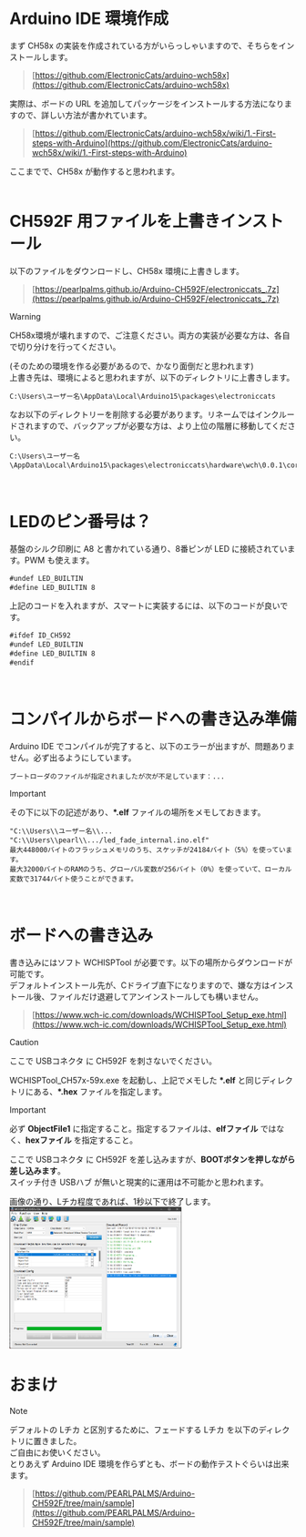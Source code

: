 # Arduino IDE 環境作成

まず CH58x の実装を作成されている方がいらっしゃいますので、そちらをインストールします。<br>
> [https://github.com/ElectronicCats/arduino-wch58x](https://github.com/ElectronicCats/arduino-wch58x)<br>

実際は、ボードの URL を追加してパッケージをインストールする方法になりますので、詳しい方法が書かれています。<br>
> [https://github.com/ElectronicCats/arduino-wch58x/wiki/1.-First-steps-with-Arduino](https://github.com/ElectronicCats/arduino-wch58x/wiki/1.-First-steps-with-Arduino)<br>

ここまでで、CH58x が動作すると思われます。<br>
<br>

# CH592F 用ファイルを上書きインストール

以下のファイルをダウンロードし、CH58x 環境に上書きします。<br>
> [https://pearlpalms.github.io/Arduino-CH592F/electroniccats_.7z](https://pearlpalms.github.io/Arduino-CH592F/electroniccats_.7z)<br>

> [!WARNING]
> CH58x環境が壊れますので、ご注意ください。両方の実装が必要な方は、各自で切り分けを行ってください。

(そのための環境を作る必要があるので、かなり面倒だと思われます)<br>
上書き先は、環境によると思われますが、以下のディレクトリに上書きします。<br>
```
C:\Users\ユーザー名\AppData\Local\Arduino15\packages\electroniccats
```

なお以下のディレクトリーを削除する必要があります。リネームではインクルードされますので、バックアップが必要な方は、より上位の階層に移動してください。<br>
```
C:\Users\ユーザー名\AppData\Local\Arduino15\packages\electroniccats\hardware\wch\0.0.1\cores\arduino\ch583
```
<br>


# LEDのピン番号は？

基盤のシルク印刷に A8 と書かれている通り、8番ピンが LED に接続されています。PWM も使えます。<br>

```
#undef LED_BUILTIN
#define LED_BUILTIN 8
```
上記のコードを入れますが、スマートに実装するには、以下のコードが良いです。<br>

```
#ifdef ID_CH592
#undef LED_BUILTIN
#define LED_BUILTIN 8
#endif
```
<br>


# コンパイルからボードへの書き込み準備

Arduino IDE でコンパイルが完了すると、以下のエラーが出ますが、問題ありません。必ず出るようにしています。<br>
```
ブートローダのファイルが指定されましたが次が不足しています：...
```

> [!IMPORTANT]
> その下に以下の記述があり、**\*.elf** ファイルの場所をメモしておきます。
```
"C:\\Users\\ユーザー名\\... "C:\\Users\\pearl\\.../led_fade_internal.ino.elf"
最大448000バイトのフラッシュメモリのうち、スケッチが24184バイト（5%）を使っています。
最大32000バイトのRAMのうち、グローバル変数が256バイト（0%）を使っていて、ローカル変数で31744バイト使うことができます。
```
<br>


# ボードへの書き込み

書き込みにはソフト WCHISPTool が必要です。以下の場所からダウンロードが可能です。<br>
デフォルトインストール先が、Cドライブ直下になりますので、嫌な方はインストール後、ファイルだけ退避してアンインストールしても構いません。<br>
> [https://www.wch-ic.com/downloads/WCHISPTool_Setup_exe.html](https://www.wch-ic.com/downloads/WCHISPTool_Setup_exe.html)<br>

> [!CAUTION]
> ここで USBコネクタ に CH592F を刺さないでください。

WCHISPTool_CH57x-59x.exe を起動し、上記でメモした **\*.elf** と同じディレクトリにある、**\*.hex** ファイルを指定します。<br>
> [!IMPORTANT]
> 必ず **ObjectFile1** に指定すること。指定するファイルは、**elfファイル** ではなく、**hexファイル** を指定すること。

ここで USBコネクタ に CH592F を差し込みますが、**BOOTボタンを押しながら差し込みます**。<br>
スイッチ付き USBハブ が無いと現実的に運用は不可能かと思われます。<br>

画像の通り、Lチカ程度であれば、1秒以下で終了します。<br>
<img src="./image/WCHISPTool.png" width="60%">
<br>

# おまけ

> [!NOTE]
> デフォルトの Lチカ と区別するために、フェードする Lチカ を以下のディレクトリに置きました。<br>
> ご自由にお使いください。<br>
> とりあえず Arduino IDE 環境を作らずとも、ボードの動作テストぐらいは出来ます。<br>

> [https://github.com/PEARLPALMS/Arduino-CH592F/tree/main/sample](https://github.com/PEARLPALMS/Arduino-CH592F/tree/main/sample)<br>
